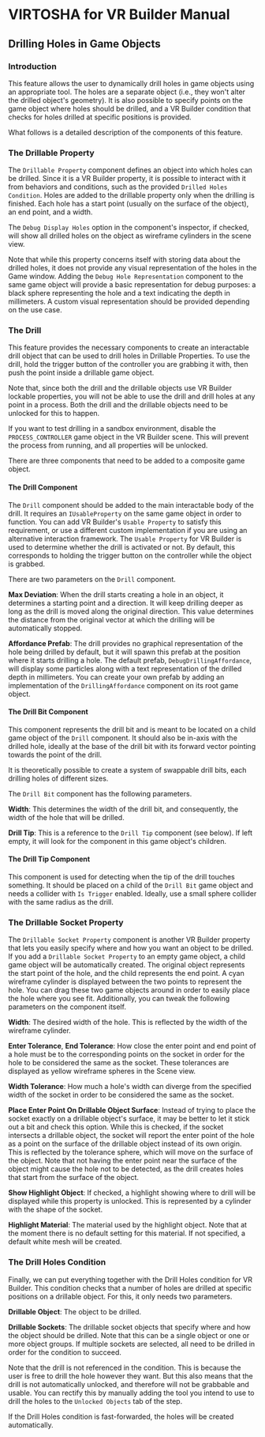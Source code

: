 # VIRTOSHA for VR Builder Manual

## Drilling Holes in Game Objects

### Introduction
This feature allows the user to dynamically drill holes in game objects using an appropriate tool. The holes are a separate object (i.e., they won't alter the drilled object's geometry). It is also possible to specify points on the game object where holes should be drilled, and a VR Builder condition that checks for holes drilled at specific positions is provided.

What follows is a detailed description of the components of this feature.

### The Drillable Property
The `Drillable Property` component defines an object into which holes can be drilled. Since it is a VR Builder property, it is possible to interact with it from behaviors and conditions, such as the provided `Drilled Holes Condition`.
Holes are added to the drillable property only when the drilling is finished. Each hole has a start point (usually on the surface of the object), an end point, and a width.

The `Debug Display Holes` option in the component's inspector, if checked, will show all drilled holes on the object as wireframe cylinders in the scene view.

Note that while this property concerns itself with storing data about the drilled holes, it does not provide any visual representation of the holes in the Game window. Adding the `Debug Hole Representation` component to the same game object will provide a basic representation for debug purposes: a black sphere representing the hole and a text indicating the depth in millimeters. A custom visual representation should be provided depending on the use case.

### The Drill
This feature provides the necessary components to create an interactable drill object that can be used to drill holes in Drillable Properties. To use the drill, hold the trigger button of the controller you are grabbing it with, then push the point inside a drillable game object.

Note that, since both the drill and the drillable objects use VR Builder lockable properties, you will not be able to use the drill and drill holes at any point in a process. Both the drill and the drillable objects need to be unlocked for this to happen.

If you want to test drilling in a sandbox environment, disable the `PROCESS_CONTROLLER` game object in the VR Builder scene. This will prevent the process from running, and all properties will be unlocked.

There are three components that need to be added to a composite game object.

#### The Drill Component
The `Drill` component should be added to the main interactable body of the drill. It requires an `IUsableProperty` on the same game object in order to function. You can add VR Builder's `Usable Property` to satisfy this requirement, or use a different custom implementation if you are using an alternative interaction framework. The `Usable Property` for VR Builder is used to determine whether the drill is activated or not. By default, this corresponds to holding the trigger button on the controller while the object is grabbed.

There are two parameters on the `Drill` component.

**Max Deviation**: When the drill starts creating a hole in an object, it determines a starting point and a direction. It will keep drilling deeper as long as the drill is moved along the original direction. This value determines the distance from the original vector at which the drilling will be automatically stopped.

**Affordance Prefab**: The drill provides no graphical representation of the hole being drilled by default, but it will spawn this prefab at the position where it starts drilling a hole. The default prefab, `DebugDrillingAffordance`, will display some particles along with a text representation of the drilled depth in millimeters. You can create your own prefab by adding an implementation of the `DrillingAffordance` component on its root game object.

#### The Drill Bit Component
This component represents the drill bit and is meant to be located on a child game object of the `Drill` component. It should also be in-axis with the drilled hole, ideally at the base of the drill bit with its forward vector pointing towards the point of the drill.

It is theoretically possible to create a system of swappable drill bits, each drilling holes of different sizes.

The `Drill Bit` component has the following parameters.

**Width**: This determines the width of the drill bit, and consequently, the width of the hole that will be drilled.

**Drill Tip**: This is a reference to the `Drill Tip` component (see below). If left empty, it will look for the component in this game object's children.

#### The Drill Tip Component
This component is used for detecting when the tip of the drill touches something. It should be placed on a child of the `Drill Bit` game object and needs a collider with `Is Trigger` enabled. Ideally, use a small sphere collider with the same radius as the drill.

### The Drillable Socket Property
The `Drillable Socket Property` component is another VR Builder property that lets you easily specify where and how you want an object to be drilled.
If you add a `Drillable Socket Property` to an empty game object, a child game object will be automatically created. The original object represents the start point of the hole, and the child represents the end point. A cyan wireframe cylinder is displayed between the two points to represent the hole.
You can drag these two game objects around in order to easily place the hole where you see fit. Additionally, you can tweak the following parameters on the component itself.

**Width**: The desired width of the hole. This is reflected by the width of the wireframe cylinder.

**Enter Tolerance**, **End Tolerance**: How close the enter point and end point of a hole must be to the corresponding points on the socket in order for the hole to be considered the same as the socket. These tolerances are displayed as yellow wireframe spheres in the Scene view.

**Width Tolerance**: How much a hole's width can diverge from the specified width of the socket in order to be considered the same as the socket.

**Place Enter Point On Drillable Object Surface**: Instead of trying to place the socket exactly on a drillable object's surface, it may be better to let it stick out a bit and check this option. While this is checked, if the socket intersects a drillable object, the socket will report the enter point of the hole as a point on the surface of the drillable object instead of its own origin. This is reflected by the tolerance sphere, which will move on the surface of the object.
Note that not having the enter point near the surface of the object might cause the hole not to be detected, as the drill creates holes that start from the surface of the object.

**Show Highlight Object**: If checked, a highlight showing where to drill will be displayed while this property is unlocked. This is represented by a cylinder with the shape of the socket.

**Highlight Material**: The material used by the highlight object. Note that at the moment there is no default setting for this material. If not specified, a default white mesh will be created.

### The Drill Holes Condition
Finally, we can put everything together with the Drill Holes condition for VR Builder. This condition checks that a number of holes are drilled at specific positions on a drillable object. For this, it only needs two parameters.

**Drillable Object**: The object to be drilled.

**Drillable Sockets**: The drillable socket objects that specify where and how the object should be drilled. Note that this can be a single object or one or more object groups. If multiple sockets are selected, all need to be drilled in order for the condition to succeed.

Note that the drill is not referenced in the condition. This is because the user is free to drill the hole however they want. But this also means that the drill is not automatically unlocked, and therefore will not be grabbable and usable. You can rectify this by manually adding the tool you intend to use to drill the holes to the `Unlocked Objects` tab of the step.

If the Drill Holes condition is fast-forwarded, the holes will be created automatically.
